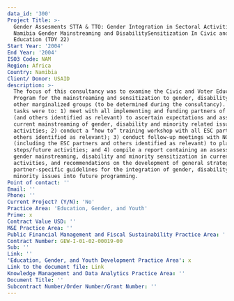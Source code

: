 ```yaml
---
data_id: '300'
Project Title: >-
  Gender Assesments STTA & TTO: Gender Integration in Sectoral Activities:
  Namibia Gender Mainstreaming and DisabilitySensitization In Civic and Voter
  Education (TDY 22)
Start Year: '2004'
End Year: '2004'
ISO3 Code: NAM
Region: Africa
Country: Namibia
Client/ Donor: USAID
description: >-
  The focus of this consultancy was to examine the Civic and Voter Education
  Program for the mainstreaming and sensitization to gender, disability and
  other marginalized groups (to be determined during the consultancy). The main
  tasks were to: 1) meet with all implementing and funding partners of the ESC
  (and others identified as relevant) to ascertain expectations and assess
  current mainstreaming of gender, disability and minority related issues and
  activities; 2) conduct a “how to” training workshop with all ESC partners (and
  others identified as relevant); 3) conduct follow-up meetings with NGOs
  (including the ESC partners and others identified as relevant) to plan next
  steps/future activities; and 4) compile a report containing an assessment of
  gender mainstreaming, disability and minority sensitization in current ESC
  activities, and recommendations on the development of general strategies and
  partner-specific guidelines for the integration of gender, disability and
  minority issues into future programming.
Point of contact: ''
Email: ''
Phone: ''
Current Project? (Y/N): 'No'
Practice Area: 'Education, Gender, and Youth'
Prime: x
Contract Value USD: ''
M&E Practice Area: ''
Public Financial Management and Fiscal Sustainability Practice Area: ''
Contract Number: GEW-I-01-02-00019-00
Sub: ''
Link: ''
'Education, Gender, and Youth Development Practice Area': x
Link to the document file: Link
Knowledge Management and Data Analytics Practice Area: ''
Document Title: ''
Subcontract Number/Order Number/Grant Number: ''
---
```

